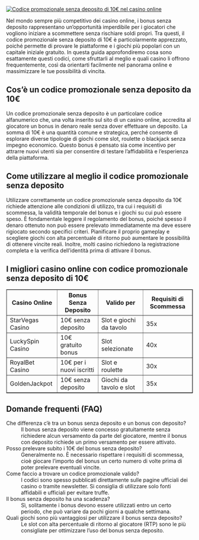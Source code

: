 [![Codice promozionale senza deposito di 10€ nel casino online](https://123-caf.pages.dev/gitsignup.png)](https://vrmoo.ru/Bt82HjjY)

<div>   <p>Nel mondo sempre più competitivo dei casino online, i bonus senza deposito rappresentano un’opportunità imperdibile per i giocatori che vogliono iniziare a scommettere senza rischiare soldi propri. Tra questi, il codice promozionale senza deposito di 10€ è particolarmente apprezzato, poiché permette di provare le piattaforme e i giochi più popolari con un capitale iniziale gratuito. In questa guida approfondiremo cosa sono esattamente questi codici, come sfruttarli al meglio e quali casino li offrono frequentemente, così da orientarti facilmente nel panorama online e massimizzare le tue possibilità di vincita.</p>    <h2>Cos’è un codice promozionale senza deposito da 10€</h2>   <p>Un codice promozionale senza deposito è un particolare codice alfanumerico che, una volta inserito sul sito di un casino online, accredita al giocatore un bonus in denaro reale senza dover effettuare un deposito. La somma di 10€ è una quantità comune e strategica, perché consente di esplorare diverse tipologie di giochi come slot, roulette o blackjack senza impegno economico. Questo bonus è pensato sia come incentivo per attrarre nuovi utenti sia per consentire di testare l’affidabilità e l’esperienza della piattaforma.</p>    <h2>Come utilizzare al meglio il codice promozionale senza deposito</h2>   <p>Utilizzare correttamente un codice promozionale senza deposito da 10€ richiede attenzione alle condizioni di utilizzo, tra cui i requisiti di scommessa, la validità temporale del bonus e i giochi su cui può essere speso. È fondamentale leggere il regolamento del bonus, poiché spesso il denaro ottenuto non può essere prelevato immediatamente ma deve essere rigiocato secondo specifici criteri. Pianificare il proprio gameplay e scegliere giochi con alta percentuale di ritorno può aumentare le possibilità di ottenere vincite reali. Inoltre, molti casino richiedono la registrazione completa e la verifica dell’identità prima di attivare il bonus.</p>    <h2>I migliori casino online con codice promozionale senza deposito di 10€</h2>   <table border="1" cellpadding="5" cellspacing="0" style="border-collapse: collapse; width: 100%;">     <thead>       <tr>         <th>Casino Online</th>         <th>Bonus Senza Deposito</th>         <th>Valido per</th>         <th>Requisiti di Scommessa</th>       </tr>     </thead>     <tbody>       <tr>         <td>StarVegas Casino</td>         <td>10€ senza deposito</td>         <td>Slot e giochi da tavolo</td>         <td>35x</td>       </tr>       <tr>         <td>LuckySpin Casino</td>         <td>10€ gratuito bonus</td>         <td>Slot selezionate</td>         <td>40x</td>       </tr>       <tr>         <td>RoyalBet Casino</td>         <td>10€ per i nuovi iscritti</td>         <td>Slot e roulette</td>         <td>30x</td>       </tr>       <tr>         <td>GoldenJackpot</td>         <td>10€ senza deposito</td>         <td>Giochi da tavolo e slot</td>         <td>35x</td>       </tr>     </tbody>   </table>    <h2>Domande frequenti (FAQ)</h2>   <dl>     <dt>Che differenza c’è tra un bonus senza deposito e un bonus con deposito?</dt>     <dd>Il bonus senza deposito viene concesso gratuitamente senza richiedere alcun versamento da parte del giocatore, mentre il bonus con deposito richiede un primo versamento per essere attivato.</dd>      <dt>Posso prelevare subito i 10€ del bonus senza deposito?</dt>     <dd>Generalmente no. È necessario rispettare i requisiti di scommessa, cioè giocare l’importo del bonus un certo numero di volte prima di poter prelevare eventuali vincite.</dd>      <dt>Come faccio a trovare un codice promozionale valido?</dt>     <dd>I codici sono spesso pubblicati direttamente sulle pagine ufficiali dei casino o tramite newsletter. Si consiglia di utilizzare solo fonti affidabili e ufficiali per evitare truffe.</dd>      <dt>Il bonus senza deposito ha una scadenza?</dt>     <dd>Sì, solitamente i bonus devono essere utilizzati entro un certo periodo, che può variare da pochi giorni a qualche settimana.</dd>      <dt>Quali giochi sono più vantaggiosi per utilizzare il bonus senza deposito?</dt>     <dd>Le slot con alta percentuale di ritorno al giocatore (RTP) sono le più consigliate per ottimizzare l’uso del bonus senza deposito.</dd>   </dl>   </div>
